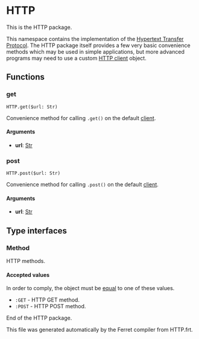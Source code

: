 # HTTP

This is the HTTP package.

This namespace contains the implementation of the
[Hypertext Transfer Protocol](https://en.wikipedia.org/wiki/Hypertext_Transfer_Protocol).
The HTTP package itself provides a few very basic convenience methods which
may be used in simple applications, but more advanced programs may need
to use a custom [HTTP client](../HTTP/doc/Client.md) object.




## Functions

### get

```
HTTP.get($url: Str)
```

Convenience method for calling `.get()` on the default
[client](../HTTP/doc/Client.md).


#### Arguments

* __url__: [Str](/std/doc/String.md)  



### post

```
HTTP.post($url: Str)
```

Convenience method for calling `.post()` on the default
[client](../HTTP/doc/Client.md).


#### Arguments

* __url__: [Str](/std/doc/String.md)  


## Type interfaces

### Method

HTTP methods.



#### Accepted values

In order to comply, the object must be [equal](/doc/Operators.md#equality-operator) to one of these values.

* `:GET` - HTTP GET method.
* `:POST` - HTTP POST method.

End of the HTTP package.

This file was generated automatically by the Ferret compiler from
HTTP.frt.